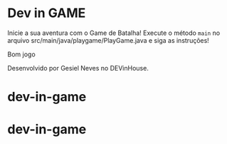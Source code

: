 # Dev in GAME

Inicie a sua aventura com o Game de Batalha!
Execute o método `main` no arquivo src/main/java/playgame/PlayGame.java e siga as instruções!

Bom jogo

Desenvolvido por Gesiel Neves no DEVinHouse.
# dev-in-game
# dev-in-game
